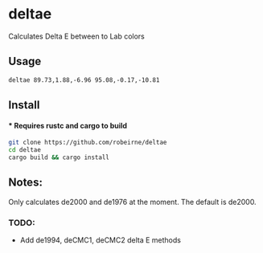 # deltae
Calculates Delta E between to Lab colors

## Usage
```sh
deltae 89.73,1.88,-6.96 95.08,-0.17,-10.81
```

## Install
#### * Requires rustc and cargo to build
```sh
git clone https://github.com/robeirne/deltae
cd deltae
cargo build && cargo install
```

## Notes:
Only calculates de2000 and de1976 at the moment. The default is de2000.

### TODO:
- Add de1994, deCMC1, deCMC2 delta E methods
